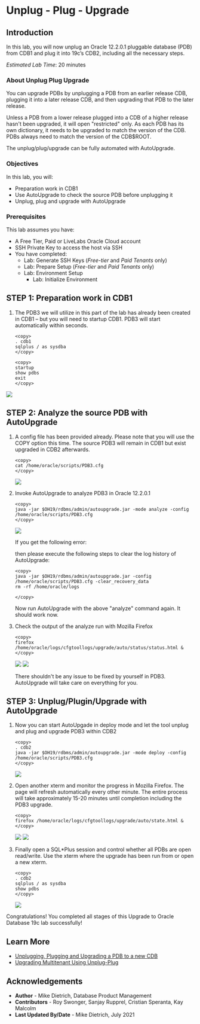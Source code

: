 # Unplug - Plug - Upgrade

## Introduction

In this lab, you will now unplug an Oracle 12.2.0.1 pluggable database (PDB) from CDB1 and plug it into 19c’s CDB2, including all the necessary steps.

*Estimated Lab Time*: 20 minutes

### About Unplug Plug Upgrade
You can upgrade PDBs by unplugging a PDB from an earlier release CDB, plugging it into a later release CDB, and then upgrading that PDB to the later release.

Unless a PDB from a lower release plugged into a CDB of a higher release hasn't been upgraded, it will open "restricted" only. As each PDB has its own dictionary, it needs to be upgraded to match the version of the CDB. PDBs always need to match the version of the CDB$ROOT.

The unplug/plug/upgrade can be fully automated with AutoUpgrade.


### Objectives
In this lab, you will:
* Preparation work in CDB1
* Use AutoUpgrade to check the source PDB before unplugging it
* Unplug, plug and upgrade with AutoUpgrade

### Prerequisites
This lab assumes you have:
- A Free Tier, Paid or LiveLabs Oracle Cloud account
- SSH Private Key to access the host via SSH
- You have completed:
    - Lab: Generate SSH Keys (*Free-tier* and *Paid Tenants* only)
    - Lab: Prepare Setup (*Free-tier* and *Paid Tenants* only)
    - Lab: Environment Setup
		- Lab: Initialize Environment

## **STEP 1**: Preparation work in CDB1

1. The PDB3 we will utilize in this part of the lab has already been created in CDB1 – but you will need to startup CDB1. PDB3 will start automatically within seconds.

    ````
    <copy>
    . cdb1
    sqlplus / as sysdba
    </copy>
    ````

    ````
    <copy>
    startup
    show pdbs
    exit
    </copy>
    ````
![](./images/unplug_PDB3_02.png " ")

## **STEP 2**: Analyze the source PDB with AutoUpgrade

1. A config file has been provided already. Please note that you will use the COPY option this time. The source PDB3 will remain in CDB1 but exist upgraded in CDB2 afterwards.

    ````
    <copy>
    cat /home/oracle/scripts/PDB3.cfg
    </copy>
    ````
    ![](./images/unplug_PDB3_03.png " ")

    <!-- ````
    global.autoupg_log_dir=/home/oracle/logs

    upg1.source_home=/u01/app/oracle/product/12.2.0.1
    upg1.target_home=/u01/app/oracle/product/19
    upg1.sid=CDB1
    upg1.pdbs=PDB3
    upg1.target_cdb=CDB2
    upg1.log_dir=/home/oracle/logs
    upg1.target_pdb_copy_option=file_name_convert=('CDB1', 'CDB2')
    ```` -->

2. Invoke AutoUpgrade to analyze PDB3 in Oracle 12.2.0.1

    ````
    <copy>
    java -jar $OH19/rdbms/admin/autoupgrade.jar -mode analyze -config /home/oracle/scripts/PDB3.cfg
    </copy>
    ````
    ![](./images/unplug_PDB3_04.png " ")

    If you get the following error:
    <!-- ````
    $ java -jar $OH19/rdbms/admin/autoupgrade.jar -mode analyze -config /home/oracle/scripts/PDB3.cfg

    Previous execution found loading latest data
    Total jobs recovered: 1

    The content of the user config file /home/oracle/scripts/PDB3.cfg was altered after a deploy which may lead to corruption or invalid settings, the AutoUpgrade will stop for safety, make sure to restore the original content of the file prior running the tool again or if you wish to start from the beginning then remove or change the autoupg_log_dir directory
    ```` -->
    then please execute the following steps to clear the log history of AutoUpgrade:

    ````
    <copy>
    java -jar $OH19/rdbms/admin/autoupgrade.jar -config /home/oracle/scripts/PDB3.cfg -clear_recovery_data
    rm -rf /home/oracle/logs
    
    </copy>
    ````

    Now run AutoUpgrade with the above "analyze" command again. It should work now.


3. Check the output of the analyze run with Mozilla Firefox


    ````
    <copy>
    firefox /home/oracle/logs/cfgtoollogs/upgrade/auto/status/status.html &
    </copy>
    ````
    ![](./images/unplug_PDB3_05.png " ")
    ![](./images/unplug_PDB3_06.png " ")

    There shouldn't be any issue to be fixed by yourself in PDB3. AutoUpgrade will take care on everything for you.





## **STEP 3**: Unplug/Plugin/Upgrade with AutoUpgrade

1. Now you can start AutoUpgade in deploy mode and let the tool unplug and plug and upgrade PDB3 within CDB2


    ````
    <copy>
    . cdb2
    java -jar $OH19/rdbms/admin/autoupgrade.jar -mode deploy -config /home/oracle/scripts/PDB3.cfg
    </copy>
    ````
    ![](./images/unplug_PDB3_07.png " ")


2. Open another xterm and monitor the progress in Mozilla Firefox. The page will refresh automatically every other minute. The entire process will take approximately 15-20 minutes until completion including the PDB3 upgrade.

    ````
    <copy>
    firefox /home/oracle/logs/cfgtoollogs/upgrade/auto/state.html &
    </copy>
    ````
    ![](./images/unplug_PDB3_08.png " ")
    ![](./images/unplug_PDB3_09.png " ")

3. Finally open a SQL*Plus session and control whether all PDBs are open read/write. Use the xterm where the upgrade has been run from or open a new xterm.

    ````
    <copy>
    . cdb2
    sqlplus / as sysdba
    show pdbs
    </copy>
    ````
    ![](./images/unplug_PDB3_10.png " ")


      <!-- ````
      SQL> show pdbs

          CON_ID CON_NAME			  OPEN MODE  RESTRICTED
      ---------- ------------------------------ ---------- ----------
      	 2 PDB$SEED			  READ ONLY  NO
      	 3 PDB1 			  READ WRITE NO
      	 4 PDB2 			  READ WRITE NO
      	 5 PDB3 			  READ WRITE NO
    ```` -->

Congratulations! You completed all stages of this Upgrade to Oracle Database 19c lab successfully!

## Learn More

* [Unplugging, Plugging and Upgrading a PDB to a new CDB](https://mikedietrichde.com/2021/06/07/unplug-plug-upgrade-with-autoupgrade/)
* [Upgrading Multitenant Using Unplug-Plug](https://docs.oracle.com/en/database/oracle/oracle-database/19/spupu/upgrade-multitenant-architecture-sequentially.html#GUID-8F9AAFA1-690D-4F70-8448-E66D765AF136)

## Acknowledgements
* **Author** - Mike Dietrich, Database Product Management
* **Contributors** -  Roy Swonger, Sanjay Rupprel, Cristian Speranta, Kay Malcolm
* **Last Updated By/Date** - Mike Dietrich, July 2021
